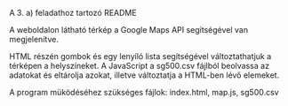 A 3. a) feladathoz tartozó README

A weboldalon látható térkép a Google Maps API segítségével van megjelenítve. 

HTML részén gombok és egy lenyíló lista segítségével változtathatjuk a térképen a helyszíneket.
A JavaScript a sg500.csv fájlból beolvassa az adatokat és eltárolja azokat, illetve változtatja a HTML-ben lévő elemeket.


A program müködéséhez szükséges fájlok: index.html, map.js, sg500.csv
